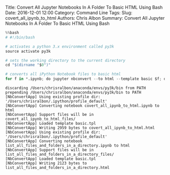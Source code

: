 Title: Convert All Jupyter Notebooks In A Folder To Basic HTML Using Bash
Date: 2016-12-01 12:00
Category: Command Line
Tags:
Slug: covert_all_ipynb_to_html
Authors: Chris Albon
Summary: Convert All Jupyter Notebooks In A Folder To Basic HTML Using Bash

```python
%%bash
# #!/bin/bash

# activates a python 3.x environment called py3k
source activate py3k

# sets the working directory to the current directory
cd "$(dirname "$0")"

# converts all iPython Notebook files to basic html
for f in *.ipynb; do jupyter nbconvert --to html --template basic $f; done
```

    discarding /Users/chrisralbon/anaconda/envs/py3k/bin from PATH
    prepending /Users/chrisralbon/anaconda/envs/py3k/bin to PATH
    [NbConvertApp] Using existing profile dir: '/Users/chrisralbon/.ipython/profile_default'
    [NbConvertApp] Converting notebook covert_all_ipynb_to_html.ipynb to html
    [NbConvertApp] Support files will be in covert_all_ipynb_to_html_files/
    [NbConvertApp] Loaded template basic.tpl
    [NbConvertApp] Writing 2959 bytes to covert_all_ipynb_to_html.html
    [NbConvertApp] Using existing profile dir: '/Users/chrisralbon/.ipython/profile_default'
    [NbConvertApp] Converting notebook list_all_files_and_folders_in_a_directory.ipynb to html
    [NbConvertApp] Support files will be in list_all_files_and_folders_in_a_directory_files/
    [NbConvertApp] Loaded template basic.tpl
    [NbConvertApp] Writing 2123 bytes to list_all_files_and_folders_in_a_directory.html
